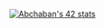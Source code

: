 
[![Abchaban's 42 stats](https://badge.mediaplus.ma/greenbinary/Abchaban?1337Badge=off&UM6P=off)](https://github.com/oakoudad/badge42)
